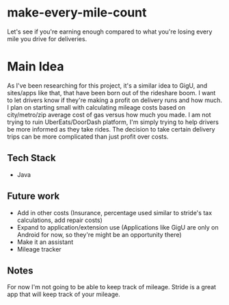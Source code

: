 # make-every-mile-count
Let's see if you're earning enough compared to what you're losing every mile you drive for deliveries.

# Main Idea

As I've been researching for this project, it's a similar idea to GigU, and sites/apps like that, that have been born
out of the rideshare boom. I want to let drivers know if they're making a profit on delivery runs and how much. 
I plan on starting small with calculating mileage costs based on city/metro/zip average cost of gas versus how much you made. 
I am not trying to ruin UberEats/DoorDash platform, I'm simply trying to help drivers be more informed as
they take rides. The decision to take certain delivery trips can be more complicated than just profit over costs.

## Tech Stack

- Java

## Future work

- Add in other costs (Insurance, percentage used similar to stride's tax calculations, add repair costs)
- Expand to application/extension use (Applications like GigU are only on Android for now, so they're might be an opportunity there)
- Make it an assistant
- Mileage tracker

## Notes

For now I'm not going to be able to keep track of mileage. Stride is a great app that will keep track
of your mileage. 